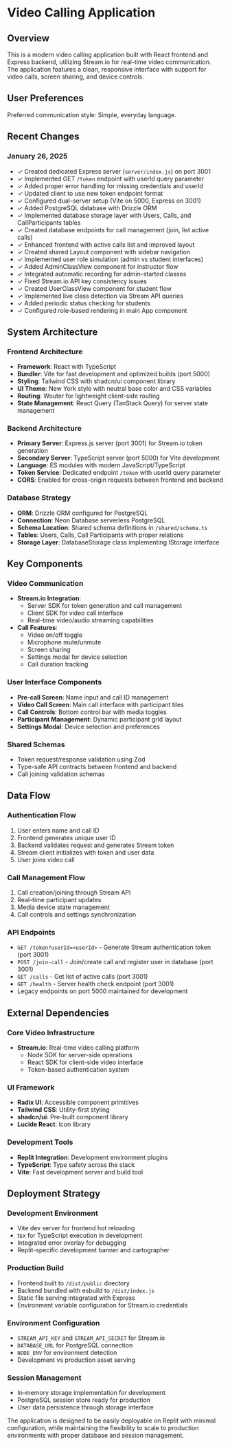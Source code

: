 # Video Calling Application

## Overview

This is a modern video calling application built with React frontend and Express backend, utilizing Stream.io for real-time video communication. The application features a clean, responsive interface with support for video calls, screen sharing, and device controls.

## User Preferences

Preferred communication style: Simple, everyday language.

## Recent Changes

### January 26, 2025
- ✓ Created dedicated Express server (`server/index.js`) on port 3001
- ✓ Implemented GET `/token` endpoint with userId query parameter  
- ✓ Added proper error handling for missing credentials and userId
- ✓ Updated client to use new token endpoint format
- ✓ Configured dual-server setup (Vite on 5000, Express on 3001)
- ✓ Added PostgreSQL database with Drizzle ORM
- ✓ Implemented database storage layer with Users, Calls, and CallParticipants tables
- ✓ Created database endpoints for call management (join, list active calls)
- ✓ Enhanced frontend with active calls list and improved layout
- ✓ Created shared Layout component with sidebar navigation
- ✓ Implemented user role simulation (admin vs student interfaces)
- ✓ Added AdminClassView component for instructor flow
- ✓ Integrated automatic recording for admin-started classes
- ✓ Fixed Stream.io API key consistency issues
- ✓ Created UserClassView component for student flow
- ✓ Implemented live class detection via Stream API queries
- ✓ Added periodic status checking for students
- ✓ Configured role-based rendering in main App component

## System Architecture

### Frontend Architecture
- **Framework**: React with TypeScript
- **Bundler**: Vite for fast development and optimized builds (port 5000)
- **Styling**: Tailwind CSS with shadcn/ui component library
- **UI Theme**: New York style with neutral base color and CSS variables
- **Routing**: Wouter for lightweight client-side routing
- **State Management**: React Query (TanStack Query) for server state management

### Backend Architecture
- **Primary Server**: Express.js server (port 3001) for Stream.io token generation
- **Secondary Server**: TypeScript server (port 5000) for Vite development
- **Language**: ES modules with modern JavaScript/TypeScript
- **Token Service**: Dedicated endpoint `/token` with userId query parameter
- **CORS**: Enabled for cross-origin requests between frontend and backend

### Database Strategy
- **ORM**: Drizzle ORM configured for PostgreSQL
- **Connection**: Neon Database serverless PostgreSQL
- **Schema Location**: Shared schema definitions in `/shared/schema.ts`
- **Tables**: Users, Calls, Call Participants with proper relations
- **Storage Layer**: DatabaseStorage class implementing IStorage interface

## Key Components

### Video Communication
- **Stream.io Integration**: 
  - Server SDK for token generation and call management
  - Client SDK for video call interface
  - Real-time video/audio streaming capabilities
- **Call Features**:
  - Video on/off toggle
  - Microphone mute/unmute
  - Screen sharing
  - Settings modal for device selection
  - Call duration tracking

### User Interface Components
- **Pre-call Screen**: Name input and call ID management
- **Video Call Screen**: Main call interface with participant tiles
- **Call Controls**: Bottom control bar with media toggles
- **Participant Management**: Dynamic participant grid layout
- **Settings Modal**: Device selection and preferences

### Shared Schemas
- Token request/response validation using Zod
- Type-safe API contracts between frontend and backend
- Call joining validation schemas

## Data Flow

### Authentication Flow
1. User enters name and call ID
2. Frontend generates unique user ID
3. Backend validates request and generates Stream token
4. Stream client initializes with token and user data
5. User joins video call

### Call Management Flow
1. Call creation/joining through Stream API
2. Real-time participant updates
3. Media device state management
4. Call controls and settings synchronization

### API Endpoints
- `GET /token?userId=<userId>` - Generate Stream authentication token (port 3001)
- `POST /join-call` - Join/create call and register user in database (port 3001)
- `GET /calls` - Get list of active calls (port 3001)
- `GET /health` - Server health check endpoint (port 3001)
- Legacy endpoints on port 5000 maintained for development

## External Dependencies

### Core Video Infrastructure
- **Stream.io**: Real-time video calling platform
  - Node SDK for server-side operations
  - React SDK for client-side video interface
  - Token-based authentication system

### UI Framework
- **Radix UI**: Accessible component primitives
- **Tailwind CSS**: Utility-first styling
- **shadcn/ui**: Pre-built component library
- **Lucide React**: Icon library

### Development Tools
- **Replit Integration**: Development environment plugins
- **TypeScript**: Type safety across the stack
- **Vite**: Fast development server and build tool

## Deployment Strategy

### Development Environment
- Vite dev server for frontend hot reloading
- tsx for TypeScript execution in development
- Integrated error overlay for debugging
- Replit-specific development banner and cartographer

### Production Build
- Frontend built to `/dist/public` directory
- Backend bundled with esbuild to `/dist/index.js`
- Static file serving integrated with Express
- Environment variable configuration for Stream.io credentials

### Environment Configuration
- `STREAM_API_KEY` and `STREAM_API_SECRET` for Stream.io
- `DATABASE_URL` for PostgreSQL connection
- `NODE_ENV` for environment detection
- Development vs production asset serving

### Session Management
- In-memory storage implementation for development
- PostgreSQL session store ready for production
- User data persistence through storage interface

The application is designed to be easily deployable on Replit with minimal configuration, while maintaining the flexibility to scale to production environments with proper database and session management.